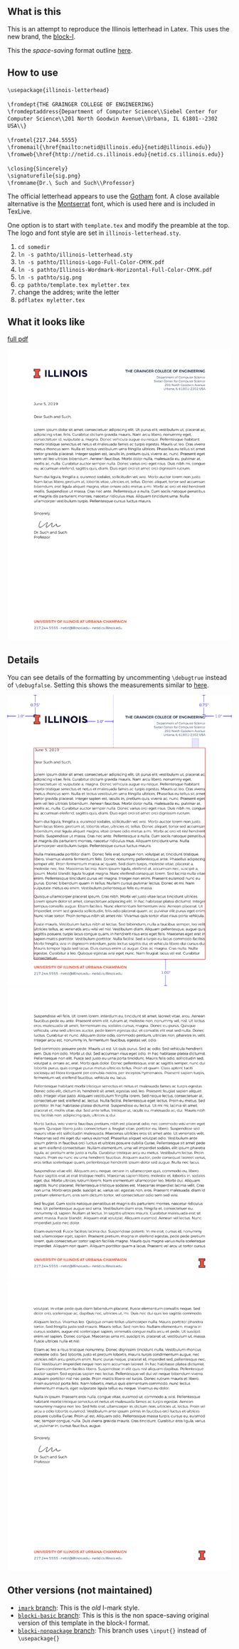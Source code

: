 ## What is this

This is an attempt to reproduce the Illinois letterhead in Latex.  This uses the new brand, the [block-I](http://creativeservices.illinois.edu/brand/).

This the *space-saving* format outline [here](https://creativeservices.illinois.edu/brand/pdf/stationery/letterhead.pdf).

## How to use

```
\usepackage{illinois-letterhead}

\fromdept{THE GRAINGER COLLEGE OF ENGINEERING}
\fromdeptaddress{Department of Computer Science\\Siebel Center for Computer Science\\201 North Goodwin Avenue\\Urbana, IL 61801--2302 USA\\}

\fromtel{217.244.5555}
\fromemail{\href{mailto:netid@illinois.edu}{netid@illinois.edu}}
\fromweb{\href{http://netid.cs.illinois.edu}{netid.cs.illinois.edu}}

\closing{Sincerely}
\signaturefile{sig.png}
\fromname{Dr.\ Such and Such\\Professor}
```

The official letterhead appears to use the [Gotham](https://www.typography.com/fonts/gotham/overview/) font.  A close available alternative is the [Montserrat](https://ctan.org/tex-archive/fonts/montserrat?lang=en) font, which is used here and is included in TexLive.

One option is to start with `template.tex` and modify the preamble at the top. The logo and font style are set in `illinois-letterhead.sty`.

1. `cd somedir`
1. `ln -s pathto/illinois-letterhead.sty`
1. `ln -s pathto/Illinois-Logo-Full-Color-CMYK.pdf`
1. `ln -s pathto/Illinois-Wordmark-Horizontal-Full-Color-CMYK.pdf`
1. `ln -s pathto/sig.png`
1. `cp pathto/template.tex myletter.tex`
1. change the addres; write the letter
1. `pdflatex myletter.tex`

## What it looks like

[full pdf](./example/example.pdf)

![example](./example/example.png "example")

## Details

You can see details of the formatting by uncommenting `\debugtrue` instead of `\debugfalse`.  Setting this shows the measurements similar to [here](https://creativeservices.illinois.edu/brand/pdf/stationery/letterhead.pdf).

![example](./example/example-layout-0.png "example")
![example](./example/example-layout-1.png "example")
![example](./example/example-layout-2.png "example")

## Other versions (not maintained)

- [`imark` branch](https://github.com/lukeolson/illinois-letterhead/tree/imark): This is the *old* I-mark style.
- [`blocki-basic` branch](https://github.com/lukeolson/illinois-letterhead/tree/blocki-basic): This is this is the non space-saving original version of this template in the block-I format.
- [`blocki-nonpackage` branch](https://github.com/lukeolson/illinois-letterhead/tree/blocki-nonpackage): This branch uses `\input{}` instead of `\usepackage{}`
